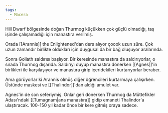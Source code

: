 ```yaml
---  
tags:  
  - Macera  
---  
```

  
Hill Dwarf bölgesinde doğan Thurmog küçükken çok güçlü olmadığı, taş işinde çalışamadığı için manastıra verilmiş.  
  
Orada [[Arannis]] the Enlightened'dan ders alıyor çoook uzun süre. Çok uzun zamandır birlikte oldukları için duygusal da bir bağ oluşuyor aralarında.  
  
Sonra Goliath saldırısı başlıyor. Bir keresinde manastıra da saldırıyorlar, o sırada Thurmog dışarıda. Saldırıyı duyup manastıra dönerken [[Agnes]]'in birlikleri ile karşılaşıyor ve manastıra girip içeridekileri kurtarıyorlar beraber.  
  
Ama görüyorlar ki Arannis ölmüş diğer öğrencileri kurtarmaya çalışırken. Üstünde maskesi ve [[Thalindor]]'dan aldığı amulet var.  
  
Agnes'in de son seferiymiş. Onlar geri dönerken Thurmog da Müttefikler Adası'ndaki [[Tumagnam|ana manastıra]] gidip emaneti Thalindor'a ulaştıracak. 100-150 yıl kadar önce bir kere gitmiş oraya sadece.